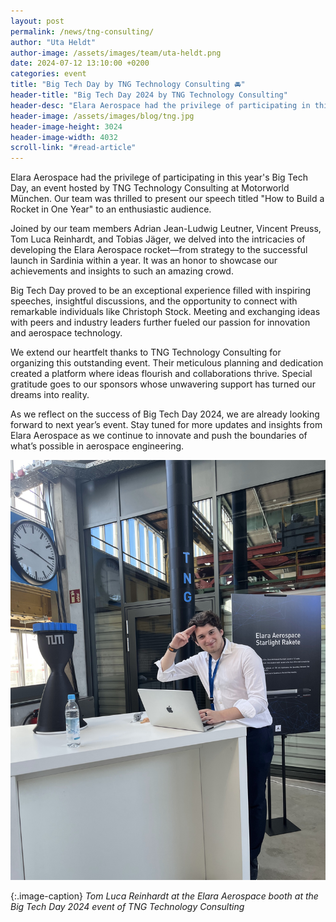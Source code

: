 ```yaml
---
layout: post
permalink: /news/tng-consulting/
author: "Uta Heldt"
author-image: /assets/images/team/uta-heldt.png
date: 2024-07-12 13:10:00 +0200
categories: event
title: "Big Tech Day by TNG Technology Consulting 🚘"
header-title: "Big Tech Day 2024 by TNG Technology Consulting"
header-desc: "Elara Aerospace had the privilege of participating in this year's Big Tech Day, an event hosted by TNG Technology Consulting at Motorworld München. Our team was thrilled to present our speech titled 'How to Build a Rocket in One Year' to an enthusiastic audience."
header-image: /assets/images/blog/tng.jpg
header-image-height: 3024
header-image-width: 4032
scroll-link: "#read-article"
---
```


Elara Aerospace had the privilege of participating in this year's Big Tech Day, an event hosted by TNG Technology Consulting at Motorworld München. Our team was thrilled to present our speech titled "How to Build a Rocket in One Year" to an enthusiastic audience.

Joined by our team members Adrian Jean-Ludwig Leutner, Vincent Preuss, Tom Luca Reinhardt, and Tobias Jäger, we delved into the intricacies of developing the Elara Aerospace rocket—from strategy to the successful launch in Sardinia within a year. It was an honor to showcase our achievements and insights to such an amazing crowd.

Big Tech Day proved to be an exceptional experience filled with inspiring speeches, insightful discussions, and the opportunity to connect with remarkable individuals like Christoph Stock. Meeting and exchanging ideas with peers and industry leaders further fueled our passion for innovation and aerospace technology.

We extend our heartfelt thanks to TNG Technology Consulting for organizing this outstanding event. Their meticulous planning and dedication created a platform where ideas flourish and collaborations thrive. Special gratitude goes to our sponsors whose unwavering support has turned our dreams into reality.

As we reflect on the success of Big Tech Day 2024, we are already looking forward to next year’s event. Stay tuned for more updates and insights from Elara Aerospace as we continue to innovate and push the boundaries of what’s possible in aerospace engineering.

![Highlights at the MMK event](/assets/images/blog/tng-stand.jpg)

{:.image-caption}
*Tom Luca Reinhardt at the Elara Aerospace booth at the Big Tech Day 2024 event of TNG Technology Consulting*


